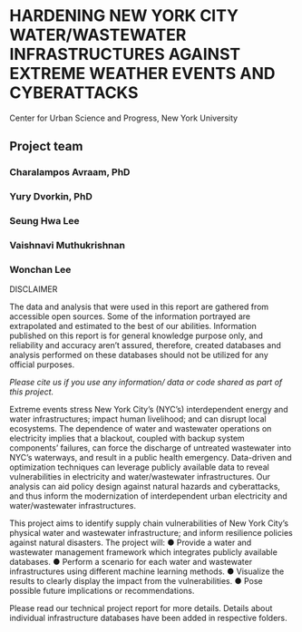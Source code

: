 # HARDENING NEW YORK CITY WATER/WASTEWATER INFRASTRUCTURES AGAINST EXTREME WEATHER EVENTS AND CYBERATTACKS

Center for Urban Science and Progress, New York University

## Project team

### Charalampos Avraam, PhD
### Yury Dvorkin, PhD
### Seung Hwa Lee
### Vaishnavi Muthukrishnan
### Wonchan Lee

DISCLAIMER

The data and analysis that were used in this report are gathered from accessible open sources. Some of the information portrayed are extrapolated and estimated to the best of our abilities. Information published on this report is for general knowledge purpose only, and reliability and accuracy aren’t assured, therefore, created databases and analysis performed on these databases should not be utilized for any official purposes. 

<I> Please cite us if you use any information/ data or code shared as part of this project. </I>

Extreme events stress New York City’s (NYC’s) interdependent energy and water infrastructures; impact human livelihood; and can disrupt local ecosystems. The dependence of water and wastewater operations on electricity implies that a blackout, coupled with backup system components’ failures, can force the discharge of untreated wastewater into NYC’s waterways, and result in a public health emergency. Data-driven and optimization techniques can leverage publicly available data to reveal vulnerabilities in electricity and water/wastewater infrastructures. Our analysis can aid policy design against natural hazards and cyberattacks, and thus inform the modernization of interdependent urban electricity and water/wastewater infrastructures.

This project aims to identify supply chain vulnerabilities of New York City’s physical water and wastewater infrastructure; and inform resilience policies against natural disasters. The project will:
●	Provide a water and wastewater management framework which integrates publicly available databases.
●	Perform a scenario for each water and wastewater infrastructures using different machine learning methods.
●	Visualize the results to clearly display the impact from the vulnerabilities.
●	Pose possible future implications or recommendations.

Please read our technical project report for more details. Details about individual infrastructure databases have been added in respective folders.


